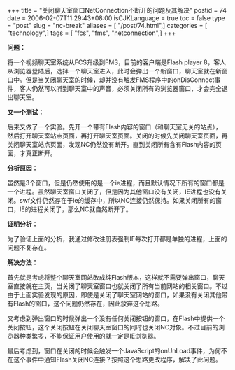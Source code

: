 +++
title = "关闭聊天室窗口NetConnection不断开的问题及其解决"
postid = 74
date = 2006-02-07T11:29:43+08:00
isCJKLanguage = true
toc = false
type = "post"
slug = "nc-break"
aliases = [ "/post/74.html",]
categories = [ "technology",]
tags = [ "fcs", "fms", "netconnection",]
+++


**问题：**

将一个视频聊天室系统从FCS升级到FMS，目前的客户端是Flash player
8，客人从浏览器登陆后，选择一个聊天室进入，此时会弹出一个新窗口，聊天室就在新窗口中。但是当关闭聊天室的时候，却并没有触发FMS程序中的onDisConnect事件，客人仍然可以听到聊天室中的声音，必须关闭所有的浏览器窗口，才会完全退出聊天室。

<!--more-->

**又一个测试：**

后来又做了一个实验。先开一个带有Flash内容的窗口（和聊天室无关的站点），然后打开聊天室站点页面，再打开聊天室页面。关闭的时候先关闭聊天室页面，再关闭聊天室站点页面，发现NC仍然没有断开。直到关闭所有含有Flash内容的页面，才真正断开。

**分析原因：**

虽然是3个窗口，但是仍然使用的是一个ie进程，而且默认情况下所有的窗口都是一个进程。虽然聊天室窗口关闭了，但是因为其他窗口没有关闭，IE进程也没有关闭。swf文件仍然存在于ie的缓存中，所以NC连接仍然保持。如果关闭所有的窗口，IE的进程关闭了，那么NC就自然断开了。

**证明分析：**

为了验证上面的分析，我通过修改注册表强制IE每次打开都是单独的进程，上面的问题不复存在。

**解决方法：**

首先就是考虑将整个聊天室网站改成纯Flash版本，这样就不需要弹出窗口，聊天室直接就在主页，当关闭了聊天室窗口也就关闭了所有当前网站的相关窗口。不过由于上面实验发现的原因，即使是关闭了聊天室网站的窗口，如果没有关闭其他带有Flash的窗口，这个问题仍然存在，因此放弃这个思路。  

又考虑到弹出窗口的时候弹出一个没有任何关闭按钮的窗口，在Flash中提供一个关闭按钮，这个关闭按钮在关闭聊天室窗口的同时也关闭NC对象。不过目前的浏览器种类繁多，不能保证用户使用的就一定是IE浏览器。  

最后考虑到，窗口在关闭的时候会触发一个JavaScript的onUnLoad事件，为何不在这个事件中通知Flash关闭NC连接？按照这个思路更改程序，解决了此问题。

